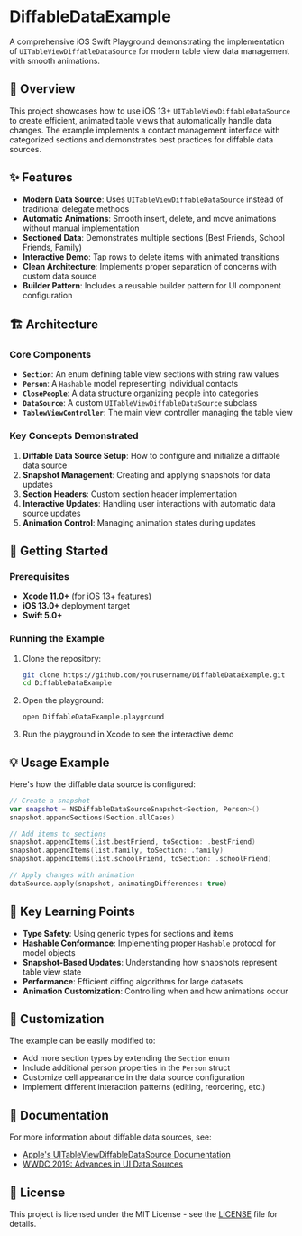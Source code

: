 # DiffableDataExample

A comprehensive iOS Swift Playground demonstrating the implementation of `UITableViewDiffableDataSource` for modern table view data management with smooth animations.

## 📱 Overview

This project showcases how to use iOS 13+ `UITableViewDiffableDataSource` to create efficient, animated table views that automatically handle data changes. The example implements a contact management interface with categorized sections and demonstrates best practices for diffable data sources.

## ✨ Features

- **Modern Data Source**: Uses `UITableViewDiffableDataSource` instead of traditional delegate methods
- **Automatic Animations**: Smooth insert, delete, and move animations without manual implementation
- **Sectioned Data**: Demonstrates multiple sections (Best Friends, School Friends, Family)
- **Interactive Demo**: Tap rows to delete items with animated transitions
- **Clean Architecture**: Implements proper separation of concerns with custom data source
- **Builder Pattern**: Includes a reusable builder pattern for UI component configuration

## 🏗 Architecture

### Core Components

- **`Section`**: An enum defining table view sections with string raw values
- **`Person`**: A `Hashable` model representing individual contacts
- **`ClosePeople`**: A data structure organizing people into categories
- **`DataSource`**: A custom `UITableViewDiffableDataSource` subclass
- **`TablewViewController`**: The main view controller managing the table view

### Key Concepts Demonstrated

1. **Diffable Data Source Setup**: How to configure and initialize a diffable data source
2. **Snapshot Management**: Creating and applying snapshots for data updates
3. **Section Headers**: Custom section header implementation
4. **Interactive Updates**: Handling user interactions with automatic data source updates
5. **Animation Control**: Managing animation states during updates

## 🚀 Getting Started

### Prerequisites

- **Xcode 11.0+** (for iOS 13+ features)
- **iOS 13.0+** deployment target
- **Swift 5.0+**

### Running the Example

1. Clone the repository:
   ```bash
   git clone https://github.com/yourusername/DiffableDataExample.git
   cd DiffableDataExample
   ```

2. Open the playground:
   ```bash
   open DiffableDataExample.playground
   ```

3. Run the playground in Xcode to see the interactive demo

## 💡 Usage Example

Here's how the diffable data source is configured:

```swift
// Create a snapshot
var snapshot = NSDiffableDataSourceSnapshot<Section, Person>()
snapshot.appendSections(Section.allCases)

// Add items to sections
snapshot.appendItems(list.bestFriend, toSection: .bestFriend)
snapshot.appendItems(list.family, toSection: .family)
snapshot.appendItems(list.schoolFriend, toSection: .schoolFriend)

// Apply changes with animation
dataSource.apply(snapshot, animatingDifferences: true)
```

## 🎯 Key Learning Points

- **Type Safety**: Using generic types for sections and items
- **Hashable Conformance**: Implementing proper `Hashable` protocol for model objects
- **Snapshot-Based Updates**: Understanding how snapshots represent table view state
- **Performance**: Efficient diffing algorithms for large datasets
- **Animation Customization**: Controlling when and how animations occur

## 🔧 Customization

The example can be easily modified to:

- Add more section types by extending the `Section` enum
- Include additional person properties in the `Person` struct
- Customize cell appearance in the data source configuration
- Implement different interaction patterns (editing, reordering, etc.)

## 📖 Documentation

For more information about diffable data sources, see:

- [Apple's UITableViewDiffableDataSource Documentation](https://developer.apple.com/documentation/uikit/uitableviewdiffabledatasource)
- [WWDC 2019: Advances in UI Data Sources](https://developer.apple.com/videos/play/wwdc2019/220/)

## 📄 License

This project is licensed under the MIT License - see the [LICENSE](LICENSE) file for details.